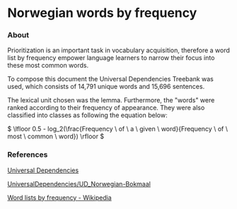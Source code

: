 #  Norwegian words by frequency

### About

Prioritization is an important task in vocabulary acquisition, therefore a word list by frequency empower language learners to narrow their focus
into these most common words.

To compose this document the Universal Dependencies Treebank was used, which consists of 14,791 unique words and 15,696 sentences. 

The lexical unit chosen was the lemma. Furthermore, the "words" were ranked according to their frequency of appearance. They were also classified into classes as following the equation below:

$ \lfloor 0.5 - log_2(\frac{Frequency \ of \ a \ given \ word}{Frequency \ of \ most \ common \ word}) \rfloor $

### References

[Universal Dependencies](https://universaldependencies.org/)

[UniversalDependencies/UD_Norwegian-Bokmaal](https://github.com/UniversalDependencies/UD_Norwegian-Bokmaal/tree/master)

[Word lists by frequency - Wikipedia](https://en.wikipedia.org/wiki/Word_lists_by_frequency)
